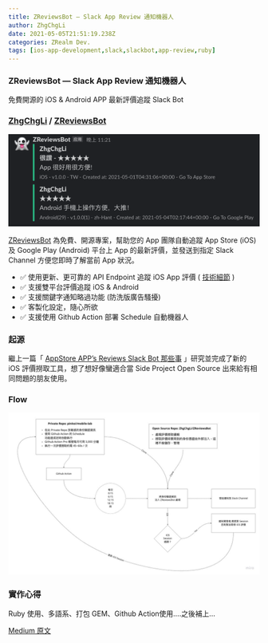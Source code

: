 ```yaml
---
title: ZReviewsBot — Slack App Review 通知機器人
author: ZhgChgLi
date: 2021-05-05T21:51:19.238Z
categories: ZRealm Dev.
tags: [ios-app-development,slack,slackbot,app-review,ruby]
---
```


### ZReviewsBot — Slack App Review 通知機器人

免費開源的 iOS & Android APP 最新評價追蹤 Slack Bot
### [ZhgChgLi](https://github.com/ZhgChgLi) / [ZReviewsBot](https://github.com/ZhgChgLi/ZReviewsBot)

![[ZReviewsBot](https://github.com/ZhgChgLi/ZReviewsBot)](/assets/33f6aabb744f/1*FEz6o4JJ-ZyyC7JPqFcKJA.png "[ZReviewsBot](https://github.com/ZhgChgLi/ZReviewsBot)")

[ZReviewsBot](https://github.com/ZhgChgLi/ZReviewsBot) 為免費、開源專案，幫助您的 App 團隊自動追蹤 App Store (iOS) 及 Google Play (Android) 平台上 App 的最新評價，並發送到指定 Slack Channel 方便您即時了解當前 App 狀況。
- ✅ 使用更新、更可靠的 API Endpoint 追蹤 iOS App 評價 ( [技術細節](../cb0c68c33994) )
- ✅ 支援雙平台評價追蹤 iOS & Android
- ✅ 支援關鍵字通知略過功能 (防洗版廣告騷擾)
- ✅ 客製化設定，隨心所欲
- ✅ 支援使用 Github Action 部署 Schedule 自動機器人

### 起源

繼上一篇「 [AppStore APP’s Reviews Slack Bot 那些事](../cb0c68c33994) 」研究並完成了新的 iOS 評價撈取工具，想了想好像蠻適合當 Side Project Open Source 出來給有相同問題的朋友使用。
### Flow

![](/assets/33f6aabb744f/1*1JfLrDYEhoJ7Q_mfnTmzlw.jpeg)
### 實作心得

Ruby 使用、多語系、打包 GEM、Github Action使用….之後補上…

[Medium 原文](https://medium.com/zrealm-ios-dev/zreviewsbot-slack-app-review-%E9%80%9A%E7%9F%A5%E6%A9%9F%E5%99%A8%E4%BA%BA-33f6aabb744f)

